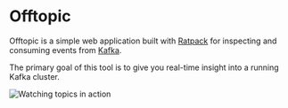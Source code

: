 # Offtopic

Offtopic is a simple web application built with [Ratpack](http://ratpack.io)
for inspecting and consuming events from [Kafka](http://kafka.apache.org).

The primary goal of this tool is to give you real-time insight into a running
Kafka cluster.


![Watching topics in action](http://strongspace.com/rtyler/public/offtopic-watching-topics-20141123.png)
